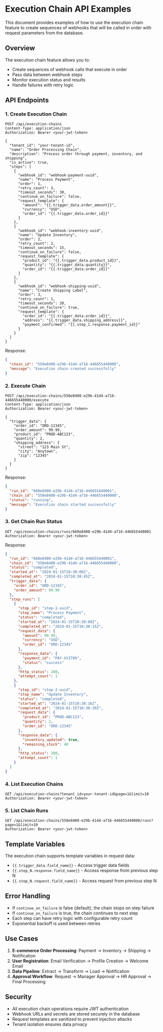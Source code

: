 # Execution Chain API Examples

This document provides examples of how to use the execution chain feature to create sequences of webhooks that will be called in order with request parameters from the database.

## Overview

The execution chain feature allows you to:
- Create sequences of webhook calls that execute in order
- Pass data between webhook steps
- Monitor execution status and results
- Handle failures with retry logic

## API Endpoints

### 1. Create Execution Chain
```http
POST /api/execution-chains
Content-Type: application/json
Authorization: Bearer <your-jwt-token>

{
  "tenant_id": "your-tenant-id",
  "name": "Order Processing Chain",
  "description": "Process order through payment, inventory, and shipping",
  "is_active": true,
  "steps": [
    {
      "webhook_id": "webhook-payment-uuid",
      "name": "Process Payment",
      "order": 1,
      "retry_count": 3,
      "timeout_seconds": 30,
      "continue_on_failure": false,
      "request_template": {
        "amount": "{{.trigger_data.order_amount}}",
        "currency": "USD",
        "order_id": "{{.trigger_data.order_id}}"
      }
    },
    {
      "webhook_id": "webhook-inventory-uuid", 
      "name": "Update Inventory",
      "order": 2,
      "retry_count": 2,
      "timeout_seconds": 15,
      "continue_on_failure": false,
      "request_template": {
        "product_id": "{{.trigger_data.product_id}}",
        "quantity": "{{.trigger_data.quantity}}",
        "order_id": "{{.trigger_data.order_id}}"
      }
    },
    {
      "webhook_id": "webhook-shipping-uuid",
      "name": "Create Shipping Label", 
      "order": 3,
      "retry_count": 1,
      "timeout_seconds": 20,
      "continue_on_failure": true,
      "request_template": {
        "order_id": "{{.trigger_data.order_id}}",
        "address": "{{.trigger_data.shipping_address}}",
        "payment_confirmed": "{{.step_1.response.payment_id}}"
      }
    }
  ]
}
```

Response:
```json
{
  "chain_id": "550e8400-e29b-41d4-a716-446655440000",
  "message": "Execution chain created successfully"
}
```

### 2. Execute Chain
```http
POST /api/execution-chains/550e8400-e29b-41d4-a716-446655440000/execute
Content-Type: application/json
Authorization: Bearer <your-jwt-token>

{
  "trigger_data": {
    "order_id": "ORD-12345",
    "order_amount": 99.99,
    "product_id": "PROD-ABC123",
    "quantity": 2,
    "shipping_address": {
      "street": "123 Main St",
      "city": "Anytown",
      "zip": "12345"
    }
  }
}
```

Response:
```json
{
  "run_id": "660e8400-e29b-41d4-a716-446655440001",
  "chain_id": "550e8400-e29b-41d4-a716-446655440000",
  "status": "running",
  "message": "Execution chain started successfully"
}
```

### 3. Get Chain Run Status
```http
GET /api/execution-chains/runs/660e8400-e29b-41d4-a716-446655440001
Authorization: Bearer <your-jwt-token>
```

Response:
```json
{
  "run_id": "660e8400-e29b-41d4-a716-446655440001",
  "chain_id": "550e8400-e29b-41d4-a716-446655440000",
  "status": "completed",
  "started_at": "2024-01-15T10:30:00Z",
  "completed_at": "2024-01-15T10:30:45Z",
  "trigger_data": {
    "order_id": "ORD-12345",
    "order_amount": 99.99
  },
  "step_runs": [
    {
      "step_id": "step-1-uuid",
      "step_name": "Process Payment",
      "status": "completed",
      "started_at": "2024-01-15T10:30:00Z",
      "completed_at": "2024-01-15T10:30:15Z",
      "request_data": {
        "amount": 99.99,
        "currency": "USD",
        "order_id": "ORD-12345"
      },
      "response_data": {
        "payment_id": "PAY-XYZ789",
        "status": "success"
      },
      "http_status": 200,
      "attempt_count": 1
    },
    {
      "step_id": "step-2-uuid", 
      "step_name": "Update Inventory",
      "status": "completed",
      "started_at": "2024-01-15T10:30:16Z",
      "completed_at": "2024-01-15T10:30:30Z",
      "request_data": {
        "product_id": "PROD-ABC123",
        "quantity": 2,
        "order_id": "ORD-12345"
      },
      "response_data": {
        "inventory_updated": true,
        "remaining_stock": 48
      },
      "http_status": 200,
      "attempt_count": 1
    }
  ]
}
```

### 4. List Execution Chains
```http
GET /api/execution-chains?tenant_id=your-tenant-id&page=1&limit=10
Authorization: Bearer <your-jwt-token>
```

### 5. List Chain Runs
```http
GET /api/execution-chains/550e8400-e29b-41d4-a716-446655440000/runs?page=1&limit=10
Authorization: Bearer <your-jwt-token>
```

## Template Variables

The execution chain supports template variables in request data:

- `{{.trigger_data.field_name}}` - Access trigger data fields
- `{{.step_N.response.field_name}}` - Access response from previous step N
- `{{.step_N.request.field_name}}` - Access request from previous step N

## Error Handling

- If `continue_on_failure` is false (default), the chain stops on step failure
- If `continue_on_failure` is true, the chain continues to next step
- Each step can have retry logic with configurable retry count
- Exponential backoff is used between retries

## Use Cases

1. **E-commerce Order Processing**: Payment → Inventory → Shipping → Notification
2. **User Registration**: Email Verification → Profile Creation → Welcome Email
3. **Data Pipeline**: Extract → Transform → Load → Notification
4. **Approval Workflow**: Request → Manager Approval → HR Approval → Final Processing

## Security

- All execution chain operations require JWT authentication
- Webhook URLs and secrets are stored securely in the database
- Request templates are sanitized to prevent injection attacks
- Tenant isolation ensures data privacy
